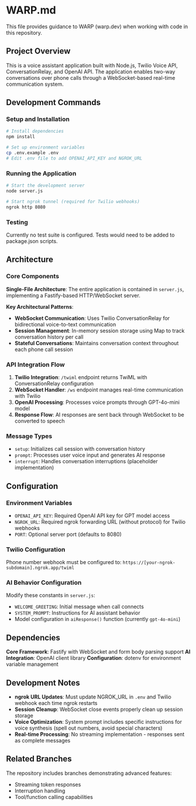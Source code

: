 # WARP.md

This file provides guidance to WARP (warp.dev) when working with code in this repository.

## Project Overview

This is a voice assistant application built with Node.js, Twilio Voice API, ConversationRelay, and OpenAI API. The application enables two-way conversations over phone calls through a WebSocket-based real-time communication system.

## Development Commands

### Setup and Installation
```bash
# Install dependencies
npm install

# Set up environment variables
cp .env.example .env
# Edit .env file to add OPENAI_API_KEY and NGROK_URL
```

### Running the Application
```bash
# Start the development server
node server.js

# Start ngrok tunnel (required for Twilio webhooks)
ngrok http 8080
```

### Testing
Currently no test suite is configured. Tests would need to be added to package.json scripts.

## Architecture

### Core Components

**Single-File Architecture**: The entire application is contained in `server.js`, implementing a Fastify-based HTTP/WebSocket server.

**Key Architectural Patterns**:
- **WebSocket Communication**: Uses Twilio ConversationRelay for bidirectional voice-to-text communication
- **Session Management**: In-memory session storage using Map to track conversation history per call
- **Stateful Conversations**: Maintains conversation context throughout each phone call session

### API Integration Flow

1. **Twilio Integration**: `/twiml` endpoint returns TwiML with ConversationRelay configuration
2. **WebSocket Handler**: `/ws` endpoint manages real-time communication with Twilio
3. **OpenAI Processing**: Processes voice prompts through GPT-4o-mini model
4. **Response Flow**: AI responses are sent back through WebSocket to be converted to speech

### Message Types
- `setup`: Initializes call session with conversation history
- `prompt`: Processes user voice input and generates AI response
- `interrupt`: Handles conversation interruptions (placeholder implementation)

## Configuration

### Environment Variables
- `OPENAI_API_KEY`: Required OpenAI API key for GPT model access
- `NGROK_URL`: Required ngrok forwarding URL (without protocol) for Twilio webhooks
- `PORT`: Optional server port (defaults to 8080)

### Twilio Configuration
Phone number webhook must be configured to: `https://[your-ngrok-subdomain].ngrok.app/twiml`

### AI Behavior Configuration
Modify these constants in `server.js`:
- `WELCOME_GREETING`: Initial message when call connects
- `SYSTEM_PROMPT`: Instructions for AI assistant behavior
- Model configuration in `aiResponse()` function (currently `gpt-4o-mini`)

## Dependencies

**Core Framework**: Fastify with WebSocket and form body parsing support
**AI Integration**: OpenAI client library
**Configuration**: dotenv for environment variable management

## Development Notes

- **ngrok URL Updates**: Must update NGROK_URL in `.env` and Twilio webhook each time ngrok restarts
- **Session Cleanup**: WebSocket close events properly clean up session storage
- **Voice Optimization**: System prompt includes specific instructions for voice synthesis (spell out numbers, avoid special characters)
- **Real-time Processing**: No streaming implementation - responses sent as complete messages

## Related Branches
The repository includes branches demonstrating advanced features:
- Streaming token responses
- Interruption handling
- Tool/function calling capabilities
